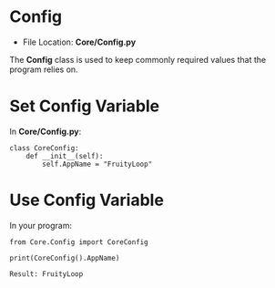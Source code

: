 # Config  
* File Location: **Core/Config.py**  

The **Config** class is used to keep commonly required values that the program relies on.  

# Set Config Variable  
In **Core/Config.py**:
```
class CoreConfig:
    def __init__(self):
        self.AppName = "FruityLoop"
```

# Use Config Variable  
In your program:
```
from Core.Config import CoreConfig

print(CoreConfig().AppName)

Result: FruityLoop
```
